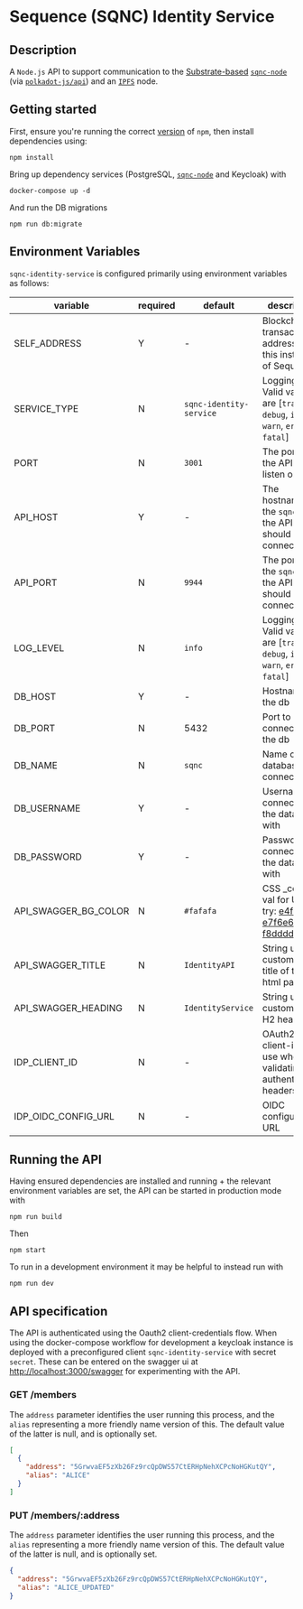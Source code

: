 # Sequence (SQNC) Identity Service

## Description

A `Node.js` API to support communication to the [Substrate-based](https://www.substrate.io/) [`sqnc-node`](https://github.com/digicatapult/sqnc-node) (via [`polkadot-js/api`](https://www.npmjs.com/package/@polkadot/api)) and an [`IPFS`](https://ipfs.io/) node.

## Getting started

First, ensure you're running the correct [version](.node-version) of `npm`, then install dependencies using:

```
npm install
```

Bring up dependency services (PostgreSQL, [`sqnc-node`](https://github.com/digicatapult/sqnc-node) and Keycloak) with

```
docker-compose up -d
```

And run the DB migrations

```
npm run db:migrate
```

## Environment Variables

`sqnc-identity-service` is configured primarily using environment variables as follows:

| variable             | required | default                 | description                                                                                                                                           |
| -------------------- | -------- | ----------------------- | ----------------------------------------------------------------------------------------------------------------------------------------------------- |
| SELF_ADDRESS         | Y        | -                       | Blockchain transacting address for this instance of Sequence                                                                                          |
| SERVICE_TYPE         | N        | `sqnc-identity-service` | Logging level. Valid values are [`trace`, `debug`, `info`, `warn`, `error`, `fatal`]                                                                  |
| PORT                 | N        | `3001`                  | The port for the API to listen on                                                                                                                     |
| API_HOST             | Y        | -                       | The hostname of the `sqnc-node` the API should connect to                                                                                             |
| API_PORT             | N        | `9944`                  | The port of the `sqnc-node` the API should connect to                                                                                                 |
| LOG_LEVEL            | N        | `info`                  | Logging level. Valid values are [`trace`, `debug`, `info`, `warn`, `error`, `fatal`]                                                                  |
| DB_HOST              | Y        | -                       | Hostname for the db                                                                                                                                   |
| DB_PORT              | N        | 5432                    | Port to connect to the db                                                                                                                             |
| DB_NAME              | N        | `sqnc`                  | Name of the database to connect to                                                                                                                    |
| DB_USERNAME          | Y        | -                       | Username to connect to the database with                                                                                                              |
| DB_PASSWORD          | Y        | -                       | Password to connect to the database with                                                                                                              |
| API_SWAGGER_BG_COLOR | N        | `#fafafa`               | CSS \_color\* val for UI bg ( try: [e4f2f3](https://coolors.co/e4f2f3) , [e7f6e6](https://coolors.co/e7f6e6) or [f8dddd](https://coolors.co/f8dddd) ) |
| API_SWAGGER_TITLE    | N        | `IdentityAPI`           | String used to customise the title of the html page                                                                                                   |
| API_SWAGGER_HEADING  | N        | `IdentityService`       | String used to customise the H2 heading                                                                                                               |
| IDP_CLIENT_ID        | N        | -                       | OAuth2 client-id to use when validating authentication headers                                                                                        |
| IDP_OIDC_CONFIG_URL  | N        | -                       | OIDC configuration URL                                                                                                                                |

## Running the API

Having ensured dependencies are installed and running + the relevant environment variables are set, the API can be started in production mode with

```
npm run build
```

Then

```
npm start
```

To run in a development environment it may be helpful to instead run with

```
npm run dev
```

## API specification

The API is authenticated using the Oauth2 client-credentials flow. When using the docker-compose workflow for development a keycloak instance is deployed with a preconfigured client `sqnc-identity-service` with secret `secret`. These can be entered on the swagger ui at [http://localhost:3000/swagger](http://localhost:3000/swagger) for experimenting with the API.

### GET /members

The `address` parameter identifies the user running this process, and the `alias` representing a more friendly name version of this. The default value of the latter is null, and is optionally set.

```json
[
  {
    "address": "5GrwvaEF5zXb26Fz9rcQpDWS57CtERHpNehXCPcNoHGKutQY",
    "alias": "ALICE"
  }
]
```

### PUT /members/:address

The `address` parameter identifies the user running this process, and the `alias` representing a more friendly name version of this. The default value of the latter is null, and is optionally set.

```json
{
  "address": "5GrwvaEF5zXb26Fz9rcQpDWS57CtERHpNehXCPcNoHGKutQY",
  "alias": "ALICE_UPDATED"
}
```
